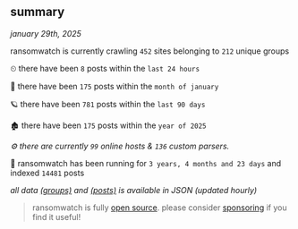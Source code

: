 
## summary
_january 29th, 2025_

ransomwatch is currently crawling `452` sites belonging to `212` unique groups

⏲ there have been `8` posts within the `last 24 hours`

🦈 there have been `175` posts within the `month of january`

🪐 there have been `781` posts within the `last 90 days`

🏚 there have been `175` posts within the `year of 2025`

_⚙️ there are currently `99` online hosts & `136` custom parsers._

🦕 ransomwatch has been running for `3 years, 4 months and 23 days` and indexed `14481` posts

_all data  [(groups)](http://ransomwhat.telemetry.ltd/groups) and [(posts)](http://ransomwhat.telemetry.ltd/posts) is available in JSON (updated hourly)_

> ransomwatch is fully [open source](https://github.com/joshhighet/ransomwatch#ransomwatch--). please consider [sponsoring](https://github.com/sponsors/joshhighet) if you find it useful!
